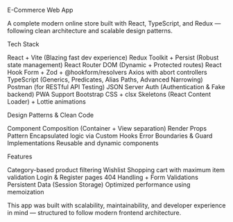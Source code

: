 E-Commerce Web App

A complete modern online store built with React, TypeScript, and Redux — following clean architecture and scalable design patterns.

Tech Stack

React + Vite (Blazing fast dev experience)
Redux Toolkit + Persist (Robust state management)
React Router DOM (Dynamic + Protected routes)
React Hook Form + Zod + @hookform/resolvers
Axios with abort controllers
TypeScript (Generics, Predicates, Alias Paths, Advanced Narrowing)
Postman (for RESTful API Testing)
JSON Server Auth (Authentication & Fake backend)
PWA Support
Bootstrap CSS + clsx
Skeletons (React Content Loader) + Lottie animations

Design Patterns & Clean Code

Component Composition (Container + View separation)
Render Props Pattern
Encapsulated logic via Custom Hooks
Error Boundaries & Guard Implementations
Reusable and dynamic components

Features

Category-based product filtering
Wishlist
Shopping cart with maximum item validation
Login & Register pages
404 Handling + Form Validations
Persistent Data (Session Storage)
Optimized performance using memoization

This app was built with scalability, maintainability, and developer experience in mind — structured to follow modern frontend architecture.
